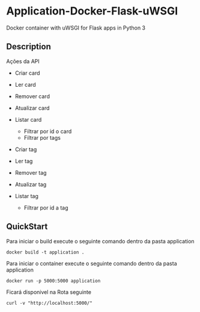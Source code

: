 # Application-Docker-Flask-uWSGI

Docker container with uWSGI for Flask apps in Python 3

## Description

Ações da API

- Criar card
- Ler card
- Remover card
- Atualizar card
- Listar card
  - Filtrar por id o card
  - Filtrar por tags
  

- Criar tag
- Ler tag
- Remover tag
- Atualizar tag
- Listar tag
  - Filtrar por id a tag


## QuickStart

Para iniciar o build execute o seguinte comando dentro da pasta application

```
docker build -t application .
```

Para iniciar o container execute o seguinte comando dentro da pasta application


```
docker run -p 5000:5000 application
```

Ficará disponivel na Rota seguinte

```
curl -v "http://localhost:5000/"
``` 
